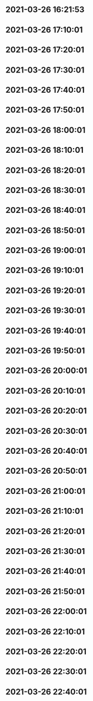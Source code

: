 ## 2021-03-26 16:21:53
## 2021-03-26 17:10:01
## 2021-03-26 17:20:01
## 2021-03-26 17:30:01
## 2021-03-26 17:40:01
## 2021-03-26 17:50:01
## 2021-03-26 18:00:01
## 2021-03-26 18:10:01
## 2021-03-26 18:20:01
## 2021-03-26 18:30:01
## 2021-03-26 18:40:01
## 2021-03-26 18:50:01
## 2021-03-26 19:00:01
## 2021-03-26 19:10:01
## 2021-03-26 19:20:01
## 2021-03-26 19:30:01
## 2021-03-26 19:40:01
## 2021-03-26 19:50:01
## 2021-03-26 20:00:01
## 2021-03-26 20:10:01
## 2021-03-26 20:20:01
## 2021-03-26 20:30:01
## 2021-03-26 20:40:01
## 2021-03-26 20:50:01
## 2021-03-26 21:00:01
## 2021-03-26 21:10:01
## 2021-03-26 21:20:01
## 2021-03-26 21:30:01
## 2021-03-26 21:40:01
## 2021-03-26 21:50:01
## 2021-03-26 22:00:01
## 2021-03-26 22:10:01
## 2021-03-26 22:20:01
## 2021-03-26 22:30:01
## 2021-03-26 22:40:01
